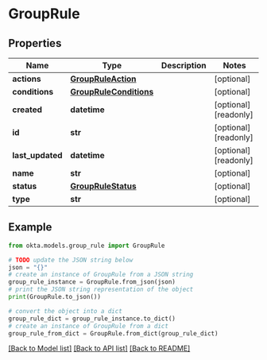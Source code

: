 # GroupRule


## Properties

Name | Type | Description | Notes
------------ | ------------- | ------------- | -------------
**actions** | [**GroupRuleAction**](GroupRuleAction.md) |  | [optional] 
**conditions** | [**GroupRuleConditions**](GroupRuleConditions.md) |  | [optional] 
**created** | **datetime** |  | [optional] [readonly] 
**id** | **str** |  | [optional] [readonly] 
**last_updated** | **datetime** |  | [optional] [readonly] 
**name** | **str** |  | [optional] 
**status** | [**GroupRuleStatus**](GroupRuleStatus.md) |  | [optional] 
**type** | **str** |  | [optional] 

## Example

```python
from okta.models.group_rule import GroupRule

# TODO update the JSON string below
json = "{}"
# create an instance of GroupRule from a JSON string
group_rule_instance = GroupRule.from_json(json)
# print the JSON string representation of the object
print(GroupRule.to_json())

# convert the object into a dict
group_rule_dict = group_rule_instance.to_dict()
# create an instance of GroupRule from a dict
group_rule_from_dict = GroupRule.from_dict(group_rule_dict)
```
[[Back to Model list]](../README.md#documentation-for-models) [[Back to API list]](../README.md#documentation-for-api-endpoints) [[Back to README]](../README.md)


